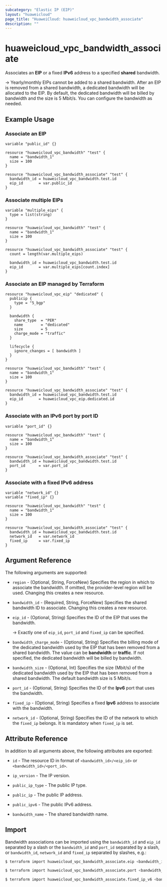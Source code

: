 ```yaml
---
subcategory: "Elastic IP (EIP)"
layout: "huaweicloud"
page_title: "HuaweiCloud: huaweicloud_vpc_bandwidth_associate"
description: ""
---
```


# huaweicloud_vpc_bandwidth_associate

Associates an **EIP** or a fixed **IPv6** address to a specified **shared** bandwidth.

-> Yearly/monthly EIPs cannot be added to a shared bandwidth. After an EIP is removed from a shared bandwidth,
  a dedicated bandwidth will be allocated to the EIP. By default, the dedicated bandwidth will be billed by bandwidth
  and the size is 5 Mbit/s. You can configure the bandwidth as needed.

## Example Usage

### Associate an EIP

```hcl
variable "public_id" {}

resource "huaweicloud_vpc_bandwidth" "test" {
  name = "bandwidth_1"
  size = 100
}

resource "huaweicloud_vpc_bandwidth_associate" "test" {
  bandwidth_id = huaweicloud_vpc_bandwidth.test.id
  eip_id       = var.public_id
}
```

### Associate multiple EIPs

```hcl
variable "multiple_eips" {
  type = list(string)
}

resource "huaweicloud_vpc_bandwidth" "test" {
  name = "bandwidth_1"
  size = 100
}

resource "huaweicloud_vpc_bandwidth_associate" "test" {
  count = length(var.multiple_eips)

  bandwidth_id = huaweicloud_vpc_bandwidth.test.id
  eip_id       = var.multiple_eips[count.index]
}
```

### Associate an EIP managed by Terraform

```hcl
resource "huaweicloud_vpc_eip" "dedicated" {
  publicip {
    type = "5_bgp"
  }

  bandwidth {
    share_type  = "PER"
    name        = "dedicated"
    size        = 5
    charge_mode = "traffic"
  }

  lifecycle {
    ignore_changes = [ bandwidth ]
  }
}

resource "huaweicloud_vpc_bandwidth" "test" {
  name = "bandwidth_1"
  size = 100
}

resource "huaweicloud_vpc_bandwidth_associate" "test" {
  bandwidth_id = huaweicloud_vpc_bandwidth.test.id
  eip_id       = huaweicloud_vpc_eip.dedicated.id
}
```

### Associate with an IPv6 port by port ID

```hcl
variable "port_id" {}

resource "huaweicloud_vpc_bandwidth" "test" {
  name = "bandwidth_1"
  size = 100
}

resource "huaweicloud_vpc_bandwidth_associate" "test" {
  bandwidth_id = huaweicloud_vpc_bandwidth.test.id
  port_id      = var.port_id
}
```

### Associate with a fixed IPv6 address

```hcl
variable "network_id" {}
variable "fixed_ip" {}

resource "huaweicloud_vpc_bandwidth" "test" {
  name = "bandwidth_1"
  size = 100
}

resource "huaweicloud_vpc_bandwidth_associate" "test" {
  bandwidth_id = huaweicloud_vpc_bandwidth.test.id
  network_id   = var.network_id
  fixed_ip     = var.fixed_ip
}
```

## Argument Reference

The following arguments are supported:

* `region` - (Optional, String, ForceNew) Specifies the region in which to associate the bandwidth. If omitted,
  the provider-level region will be used. Changing this creates a new resource.

* `bandwidth_id` - (Required, String, ForceNew) Specifies the shared bandwidth ID to associate.
  Changing this creates a new resource.

* `eip_id` - (Optional, String) Specifies the ID of the EIP that uses the bandwidth.

  -> Exactly one of `eip_id`, `port_id` and `fixed_ip` can be specified.

* `bandwidth_charge_mode` - (Optional, String) Specifies the billing mode of the dedicated bandwidth used by the EIP that
  has been removed from a shared bandwidth. The value can be **bandwidth** or **traffic**. If not specified, the dedicated
  bandwidth will be billed by bandwidth.

* `bandwidth_size` - (Optional, Int) Specifies the size (Mbit/s) of the dedicated bandwidth used by the EIP that
  has been removed from a shared bandwidth. The default bandwidth size is 5 Mbit/s.

* `port_id` - (Optional, String) Specifies the ID of the **Ipv6** port that uses the bandwidth.

* `fixed_ip` - (Optional, String) Specifies a fixed **Ipv6** address to associate with the bandwidth.

* `network_id` - (Optional, String) Specifies the ID of the network to which the `fixed_ip` belongs.
  It is mandatory when `fixed_ip` is set.

## Attribute Reference

In addition to all arguments above, the following attributes are exported:

* `id` - The resource ID in format of `<bandwidth_id>/<eip_id>` or `<bandwidth_id>/<port_id>`.

* `ip_version` - The IP version.

* `public_ip_type` - The public IP type.

* `public_ip` - The public IP address.

* `public_ipv6` - The public IPv6 address.

* `bandwidth_name` - The shared bandwidth name.

## Import

Bandwidth associations can be imported using the `bandwidth_id` and `eip_id` separated by a slash or the `bandwidth_id`
and `port_id` separated by a slash, or `bandwidth_id`, `network_id` and `fixed_ip` separated by slashes, e.g.:

```bash
$ terraform import huaweicloud_vpc_bandwidth_associate.eip <bandwidth_id>/<eip_id>
```

```bash
$ terraform import huaweicloud_vpc_bandwidth_associate.port <bandwidth_id>/<port_id>
```

```bash
$ terraform import huaweicloud_vpc_bandwidth_associate.fixed_ip_v6 <bandwidth_id>/<network_id>/<fixed_ip>
```
